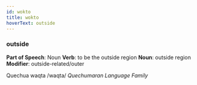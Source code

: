 ```yaml
---
id: wokto
title: wokto
hoverText: outside
---
```


### outside

**Part of Speech**: Noun
**Verb**: to be the outside region
**Noun**: outside region
**Modifier**: outside-related/outer

Quechua waqta /waqta/
*Quechumaran Language Family*